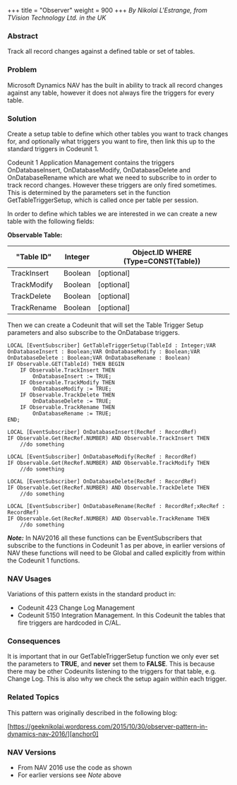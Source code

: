 +++
title = "Observer"
weight = 900
+++
_By Nikolai L'Estrange, from TVision Technology Ltd. in the UK_

### Abstract

Track all record changes against a defined table or set of tables.

### Problem

Microsoft Dynamics NAV has the built in ability to track all record changes against any table, however it does not always fire the triggers for every table.

### Solution

Create a setup table to define which other tables you want to track changes for, and optionally what triggers you want to fire, then link this up to the standard triggers in Codeunit 1\.

Codeunit 1 Application Management contains the triggers OnDatabaseInsert, OnDatabaseModify, OnDatabaseDelete and OnDatabaseRename which are what we need to subscribe to in order to track record changes. However these triggers are only fired sometimes. This is determined by the parameters set in the function GetTableTriggerSetup, which is called once per table per session.

In order to define which tables we are interested in we can create a new table with the following fields:

**Observable Table:**

"Table ID" | Integer | Object.ID WHERE (Type=CONST(Table))
----|----|----
TrackInsert | Boolean | [optional]
TrackModify | Boolean | [optional]
TrackDelete | Boolean | [optional]
TrackRename | Boolean | [optional]

Then we can create a Codeunit that will set the Table Trigger Setup parameters and also subscribe to the OnDatabase triggers.

```al
LOCAL [EventSubscriber] GetTableTriggerSetup(TableId : Integer;VAR OnDatabaseInsert : Boolean;VAR OnDatabaseModify : Boolean;VAR OnDatabaseDelete : Boolean;VAR OnDatabaseRename : Boolean)
IF Observable.GET(TableId) THEN BEGIN  
    IF Observable.TrackInsert THEN  
        OnDatabaseInsert := TRUE;  
    IF Observable.TrackModify THEN  
        OnDatabaseModify := TRUE;  
    IF Observable.TrackDelete THEN  
        OnDatabaseDelete := TRUE;  
    IF Observable.TrackRename THEN  
        OnDatabaseRename := TRUE;  
END;  

LOCAL [EventSubscriber] OnDatabaseInsert(RecRef : RecordRef)
IF Observable.Get(RecRef.NUMBER) AND Observable.TrackInsert THEN
    //do something

LOCAL [EventSubscriber] OnDatabaseModify(RecRef : RecordRef)
IF Observable.Get(RecRef.NUMBER) AND Observable.TrackModify THEN
    //do something

LOCAL [EventSubscriber] OnDatabaseDelete(RecRef : RecordRef)
IF Observable.Get(RecRef.NUMBER) AND Observable.TrackDelete THEN
    //do something

LOCAL [EventSubscriber] OnDatabaseRename(RecRef : RecordRef;xRecRef : RecordRef)
IF Observable.Get(RecRef.NUMBER) AND Observable.TrackRename THEN
    //do something
```

_**Note:**_ In NAV2016 all these functions can be EventSubscribers that subscribe to the functions in Codeunit 1 as per above, in earlier versions of NAV these functions will need to be Global and called explicitly from within the Codeunit 1 functions.

### NAV Usages

Variations of this pattern exists in the standard product in:

* Codeunit 423 Change Log Management
* Codeunit 5150 Integration Management. In this Codeunit the tables that fire triggers are hardcoded in C/AL.

### Consequences

It is important that in our GetTableTriggerSetup function we only ever set the parameters to **TRUE**, and **never** set them to **FALSE**. This is because there may be other Codeunits listening to the triggers for that table, e.g. Change Log. This is also why we check the setup again within each trigger.

### Related Topics

This pattern was originally described in the following blog:

[https://geeknikolai.wordpress.com/2015/10/30/observer-pattern-in-dynamics-nav-2016/][anchor0]

### NAV Versions

* From NAV 2016 use the code as shown
* For earlier versions see _Note_ above



[anchor0]: https://geeknikolai.wordpress.com/2015/10/30/observer-pattern-in-dynamics-nav-2016/
